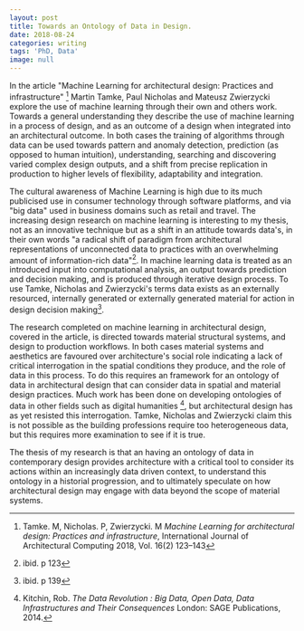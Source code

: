 ```yaml
---
layout: post
title: Towards an Ontology of Data in Design.
date: 2018-08-24
categories: writing
tags: 'PhD, Data'
image: null
---
```


In the article "Machine Learning for architectural design: Practices and infrastructure" [^a3360382] Martin Tamke, Paul Nicholas and Mateusz Zwierzycki explore the use of machine learning through their own and others work. Towards a general understanding they describe the use of machine learning in a process of design, and as an outcome of a design when integrated into an architectural outcome. In both cases the training of algorithms through data can be used towards pattern and anomaly detection, prediction (as opposed to human intuition), understanding, searching and discovering varied complex design outputs, and a shift from precise replication in production to higher levels of flexibility, adaptability and integration.

The cultural awareness of Machine Learning is high due to its much publicised use in consumer technology through software platforms, and via "big data" used in business domains such as retail and travel. The increasing design research on machine learning is interesting to my thesis, not as an innovative technique but as a shift in an attitude towards data's, in their own words "a radical shift of paradigm from architectural representations of unconnected data to practices with an overwhelming amount of information-rich data"[^e5da8867]. In machine learning data is treated as an introduced input into computational analysis, an output towards prediction and decision making, and is produced through iterative design process. To use Tamke, Nicholas and Zwierzycki's terms data exists as an externally resourced, internally generated or externally generated material for action in design decision making[^13bcf5ba].

The research completed on machine learning in architectural design, covered in the article, is directed towards material structural systems, and design to production workflows. In both cases material systems and aesthetics are favoured over architecture's social role indicating a lack of critical interrogation in the spatial conditions they produce, and the role of data in this process. To do this requires an framework for an ontology of data in architectural design that can consider data in spatial and material design practices. Much work has been done on developing ontologies of data in other fields such as digital humanities [^bdef4c7d], but architectural design has as yet resisted this interrogation. Tamke, Nicholas and Zwierzycki claim this is not possible as the building professions require too heterogeneous data, but this requires more examination to see if it is true.

The thesis of my research is that an having an ontology of data in contemporary design provides architecture with a critical tool to consider its actions within an increasingly data driven context, to understand this ontology in a historial progression, and to ultimately speculate on how architectural design may engage with data beyond the scope of material systems.  


[^a3360382]:Tamke. M, Nicholas. P, Zwierzycki. M _Machine Learning for architectural design: Practices and infrastructure_, International Journal of Architectural Computing 2018, Vol. 16(2) 123–143
[^e5da8867]: ibid. p 123
[^13bcf5ba]: ibid. p 139
[^bdef4c7d]: Kitchin, Rob. _The Data Revolution : Big Data, Open Data, Data Infrastructures and Their Consequences_ London: SAGE Publications, 2014.
